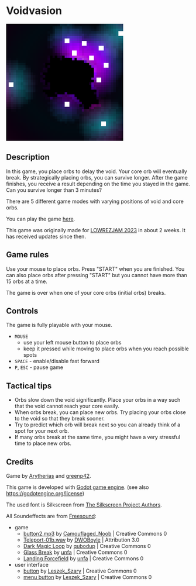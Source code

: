 # Voidvasion

![](godot/icon.png)

## Description

In this game, you place orbs to delay the void. Your core orb will eventually break. By strategically placing orbs, you can survive longer. After the game finishes, you receive a result depending on the time you stayed in the game. Can you survive longer than 3 minutes?

There are 5 different game modes with varying positions of void and core orbs.

You can play the game [here](https://arytherias.itch.io/voidvasion).

This game was originally made for [LOWREZJAM 2023](https://itch.io/jam/lowrezjam-2023) in about 2 weeks. It has received updates since then.

## Game rules

Use your mouse to place orbs. Press "START" when you are finished.
You can also place orbs after pressing "START" but you cannot have more than 15 orbs at a time.

The game is over when one of your core orbs (initial orbs) breaks.

## Controls

The game is fully playable with your mouse.

* `MOUSE`
  * use your left mouse button to place orbs
  * keep it pressed while moving to place orbs when you reach possible spots
* `SPACE` - enable/disable fast forward
* `P`, `ESC` - pause game

## Tactical tips

* Orbs slow down the void significantly. Place your orbs in a way such that the void cannot reach your core easily.
* When orbs break, you can place new orbs. Try placing your orbs close to the void so that they break sooner.
* Try to predict which orb will break next so you can already think of a spot for your next orb.
* If many orbs break at the same time, you might have a very stressful time to place new orbs.

## Credits

Game by [Arytherias](https://arytherias.itch.io/) and [greenp42](https://github.com/greenp42).

This game is developed with [Godot game engine](https://godotengine.org/).
(see also https://godotengine.org/license)

The used font is Silkscreen from [The Silkscreen Project Authors](https://github.com/googlefonts/silkscreen).

All Soundeffects are from [Freesound](https://freesound.org/):

* game
  * [button2.mp3](https://freesound.org/people/Camouflaged_Noob/sounds/483709/) by [Camouflaged_Noob](https://freesound.org/people/Camouflaged_Noob/) | Creative Commons 0
  * [Teleport-01b.wav](https://freesound.org/people/DWOBoyle/sounds/474179/) by [DWOBoyle](https://freesound.org/people/DWOBoyle/) | Attribution 3.0
  * [Dark Magic Loop](https://freesound.org/people/qubodup/sounds/442825/) by [qubodup](https://freesound.org/people/qubodup/) | Creative Commons 0
  * [Glass Break](https://freesound.org/people/unfa/sounds/221528/) by [unfa](https://freesound.org/people/unfa/) | Creative Commons 0
  * [Landing Forcefield](https://freesound.org/people/unfa/sounds/584173/) by [unfa](https://freesound.org/people/unfa/) | Creative Commons 0
* user interface
  * [button](https://freesound.org/people/Leszek_Szary/sounds/146717/) by [Leszek_Szary](https://freesound.org/people/Leszek_Szary/) | Creative Commons 0
  * [menu button](https://freesound.org/people/Leszek_Szary/sounds/191592/) by [Leszek_Szary](https://freesound.org/people/Leszek_Szary/) | Creative Commons 0
